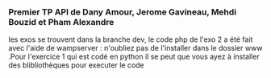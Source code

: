  ### Premier TP API de Dany Amour, Jerome Gavineau, Mehdi Bouzid  et Pham Alexandre ###

 les exos se trouvent dans la branche dev, le code php de l'exo 2 a été fait avec l'aide de wampserver : n'oubliez pas de l'installer dans le dossier  www  .Pour l'exercice 1 qui est codé en python il se peut que vous ayez à installer des blibliothèques pour executer le code 
